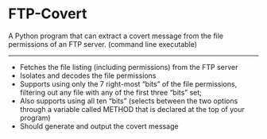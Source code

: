 # FTP-Covert
 A Python program that can extract a covert message from the file permissions of an
FTP server. (command line executable)
________________________________________________________________________________
- Fetches the file listing (including permissions) from the FTP server
- Isolates and decodes the file permissions
- Supports using only the 7 right-most “bits” of the file
permissions, filtering out any file with any of the first three “bits” set;
- Also supports using all ten “bits” 
(selects between the two options through a variable called METHOD that is declared at the top of your program)
- Should generate and output the covert message

